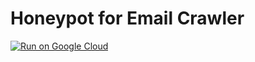 # Honeypot for Email Crawler

[![Run on Google Cloud](https://storage.googleapis.com/cloudrun/button.svg)](https://deploy.cloud.run/?git_repo=https://github.com/hasantayyar/email-honeyhasantayyar/email-honeypot.git)


